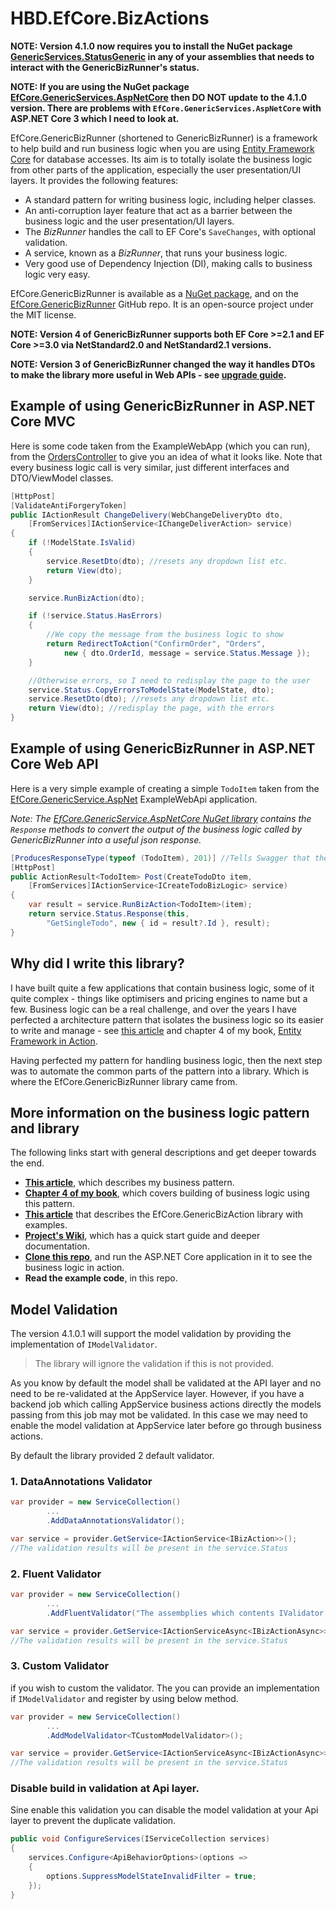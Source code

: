 # HBD.EfCore.BizActions

**NOTE: Version 4.1.0 now requires you to install the NuGet package [GenericServices.StatusGeneric](https://www.nuget.org/packages/GenericServices.StatusGeneric/) in any of your assemblies that needs to interact with the GenericBizRunner's status.**

**NOTE: If you are using the NuGet package [EfCore.GenericServices.AspNetCore](https://www.nuget.org/packages/EfCore.GenericServices.AspNetCore/) then DO NOT  update to the 4.1.0 version. There are problems with `EfCore.GenericServices.AspNetCore` with ASP.NET Core 3 which I need to look at.**

EfCore.GenericBizRunner (shortened to GenericBizRunner) is a framework to help build and run business logic when you are using [Entity Framework Core](https://docs.microsoft.com/en-us/ef/core/) for database accesses. Its aim is to totally isolate the business logic from other parts of the application, especially the user presentation/UI layers. It provides the following features:

* A standard pattern for writing business logic, including helper classes.
* An anti-corruption layer feature that act as a barrier between the business logic and the user presentation/UI layers. 
* The *BizRunner* handles the call to EF Core's `SaveChanges`, with optional validation.
* A service, known as a *BizRunner*, that runs your business logic.
* Very good use of Dependency Injection (DI), making calls to business logic very easy.

EfCore.GenericBizRunner is available as a [NuGet package](https://www.nuget.org/packages/EfCore.GenericBizRunner/), and on the [EfCore.GenericBizRunner](https://github.com/JonPSmith/EfCore.GenericBizRunner) GitHub repo. It is an open-source project under the MIT license.

**NOTE: Version 4 of GenericBizRunner supports both EF Core >=2.1 and EF Core >=3.0 via NetStandard2.0 and NetStandard2.1 versions.**

**NOTE: Version 3 of GenericBizRunner changed the way it handles DTOs to make the library more useful in Web APIs - see [upgrade guide](https://github.com/JonPSmith/EfCore.GenericBizRunner/blob/master/V3UpgradeGuide.md).**

## Example of using GenericBizRunner in ASP.NET Core MVC

Here is some code taken from the ExampleWebApp (which you can run), from the [OrdersController](https://github.com/JonPSmith/EfCore.GenericBizRunner/blob/master/ExampleWebApp/Controllers/OrdersController.cs)
to give you an idea of what it looks like. Note that every business logic call is very similar, just different interfaces and DTO/ViewModel classes.

```csharp
[HttpPost]
[ValidateAntiForgeryToken]
public IActionResult ChangeDelivery(WebChangeDeliveryDto dto,
    [FromServices]IActionService<IChangeDeliverAction> service)
{
    if (!ModelState.IsValid)
    {
        service.ResetDto(dto); //resets any dropdown list etc.
        return View(dto);
    }

    service.RunBizAction(dto);

    if (!service.Status.HasErrors)
    {
        //We copy the message from the business logic to show 
        return RedirectToAction("ConfirmOrder", "Orders", 
            new { dto.OrderId, message = service.Status.Message });
    }

    //Otherwise errors, so I need to redisplay the page to the user
    service.Status.CopyErrorsToModelState(ModelState, dto);
    service.ResetDto(dto); //resets any dropdown list etc.
    return View(dto); //redisplay the page, with the errors
}
```

## Example of using GenericBizRunner in ASP.NET Core Web API

Here is a very simple example of creating a simple `TodoItem` taken from the [EfCore.GenericService.AspNet](https://github.com/JonPSmith/EfCore.GenericServices.AspNetCore/tree/master/ExampleWebApi) ExampleWebApi application. 

*Note: The [EfCore.GenericService.AspNetCore NuGet library](https://www.nuget.org/packages/EfCore.GenericServices.AspNetCore/) contains the `Response` methods to convert the output of the business logic called by GenericBizRunner into a useful json response.*

```csharp
[ProducesResponseType(typeof (TodoItem), 201)] //Tells Swagger that the success status is 201, not 200
[HttpPost]
public ActionResult<TodoItem> Post(CreateTodoDto item, 
    [FromServices]IActionService<ICreateTodoBizLogic> service)
{
    var result = service.RunBizAction<TodoItem>(item);
    return service.Status.Response(this, 
        "GetSingleTodo", new { id = result?.Id }, result);
}
```

## Why did I write this library?

I have built quite a few applications that contain business logic, some of it quite complex - things like optimisers and pricing engines to name but a few. 
Business logic can be a real challenge, and over the years I have perfected a architecture pattern that isolates the business logic so its easier to write and manage - see [this article](http://www.thereformedprogrammer.net/architecture-of-business-layer-working-with-entity-framework-core-and-v6-revisited/) and chapter 4 of my book, [Entity Framework in Action](http://bit.ly/2m8KRAZ).

Having perfected my pattern for handling business logic, then the next step was to automate the common parts of the pattern into a library. Which is where the
EfCore.GenericBizRunner library came from.

## More information on the business logic pattern and library

The following links start with general descriptions and get deeper towards the end.

* **[This article](http://www.thereformedprogrammer.net/architecture-of-business-layer-working-with-entity-framework-core-and-v6-revisited/)**, which describes my business pattern.
* **[Chapter 4 of my book](http://bit.ly/2m8KRAZ)**, which covers building of business logic using this pattern.
* **[This article](http://www.thereformedprogrammer.net/a-library-to-run-your-business-logic-when-using-entity-framework-core/)** that describes the EfCore.GenericBizAction library with examples.
* **[Project's Wiki](https://github.com/JonPSmith/EfCore.GenericBizRunner/wiki)**, which has a quick start guide and deeper documentation.
* **[Clone this repo](https://github.com/JonPSmith/EfCore.GenericBizRunner/)**, and run the ASP.NET Core application in it to see the business logic in action.
* **Read the example code**, in this repo.  

## Model Validation

The version 4.1.0.1 will support the model validation by providing the implementation of `IModelValidator`. 

> The library will ignore the validation if this is not provided.

As you know by default the model shall be validated at the API layer and no need to be re-validated at the AppService layer. However, if you have a backend job which calling AppService business actions directly the models passing from this job may mot be validated. In this case we may need to enable the model validation at AppService later before go through business actions.

By default the library provided 2 default validator.

### 1. DataAnnotations Validator

```csharp
var provider = new ServiceCollection()
     	...
     	.AddDataAnnotationsValidator();

var service = provider.GetService<IActionService<IBizAction>>();
//The validation results will be present in the service.Status
```

### 2. Fluent Validator

```csharp
var provider = new ServiceCollection()
     	...
     	.AddFluentValidator("The assembplies which contents IValidator classes");

var service = provider.GetService<IActionServiceAsync<IBizActionAsync>>();
//The validation results will be present in the service.Status
```

### 3. Custom Validator

if you wish to custom the validator. The you can provide an implementation if `IModelValidator` and register by using below method.

```csharp
var provider = new ServiceCollection()
     	...
     	.AddModelValidator<TCustomModelValidator>();

var service = provider.GetService<IActionServiceAsync<IBizActionAsync>>();
//The validation results will be present in the service.Status
```

### Disable build in validation at Api layer.

Sine enable this validation you can disable the model validation at your Api layer to prevent the duplicate validation.

```csharp
public void ConfigureServices(IServiceCollection services)
{
    services.Configure<ApiBehaviorOptions>(options =>
    {
        options.SuppressModelStateInvalidFilter = true;
    });
}
```




